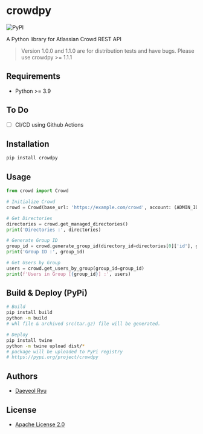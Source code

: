 # crowdpy

![PyPI](https://img.shields.io/pypi/v/crowdpy)

A Python library for Atlassian Crowd REST API
> Version 1.0.0 and 1.1.0 are for distribution tests and have bugs. Please use crowdpy >= 1.1.1

## Requirements
- Python >= 3.9

## To Do
- [ ] CI/CD using Github Actions

## Installation
```sh
pip install crowdpy
```

## Usage
```python
from crowd import Crowd

# Initialize Crowd
crowd = Crowd(base_url: 'https://example.com/crowd', account: (ADMIN_ID, ADMIN_PW))

# Get Directories
directories = crowd.get_managed_directories()
print('Directories :', directories)

# Generate Group ID
group_id = crowd.generate_group_id(directory_id=directories[0]['id'], group_name='TestGroup')
print('Group ID :', group_id)

# Get Users by Group
users = crowd.get_users_by_group(group_id=group_id)
print(f'Users in Group [{group_id}] :', users)
```

## Build & Deploy (PyPi)
```sh
# Build
pip install build
python -m build
# whl file & archived src(tar.gz) file will be generated.

# Deploy
pip install twine
python -m twine upload dist/*
# package will be uploaded to PyPi registry
# https://pypi.org/project/crowdpy
```

## Authors
- [Daeyeol Ryu](https://yoobato.com)

## License
- [Apache License 2.0](./LICENSE)
